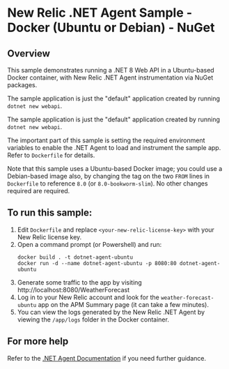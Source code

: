 # New Relic .NET Agent Sample - Docker (Ubuntu or Debian) - NuGet

## Overview

This sample demonstrates running a .NET 8 Web API in a Ubuntu-based Docker container, with New Relic .NET Agent instrumentation via NuGet packages.

The sample application is just the "default" application created by running `dotnet new webapi`.

The sample application is just the "default" application created by running `dotnet new webapi`.

The important part of this sample is setting the required environment variables to enable the .NET Agent
to load and instrument the sample app. Refer to `Dockerfile` for details.

Note that this sample uses a Ubuntu-based Docker image; you could use a Debian-based image also, by changing the tag on the two `FROM` lines in
`Dockerfile` to reference `8.0` (or `8.0-bookworm-slim`). No other changes required are required.

## To run this sample:
1. Edit `Dockerfile` and replace `<your-new-relic-license-key>` with your New Relic license key.
2. Open a command prompt (or Powershell) and run:
     ```
     docker build . -t dotnet-agent-ubuntu
     docker run -d --name dotnet-agent-ubuntu -p 8080:80 dotnet-agent-ubuntu
     ```
3. Generate some traffic to the app by visiting http://localhost:8080/WeatherForecast
4. Log in to your New Relic account and look for the `weather-forecast-ubuntu` app on the APM Summary page (it can take a few minutes).
5. You can view the logs generated by the New Relic .NET Agent by viewing the `/app/logs` folder in the Docker container.

## For more help
Refer to the [.NET Agent Documentation](https://docs.newrelic.com/install/dotnet) if you need further guidance.
